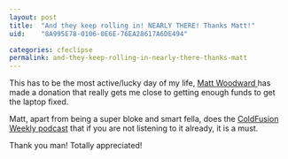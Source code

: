 ```yaml
---
layout: post
title:  "And they keep rolling in! NEARLY THERE! Thanks Matt!"
uid:	"8A995E78-0106-0E6E-76EA28617A6DE494"

categories: cfeclipse
permalink: and-they-keep-rolling-in-nearly-there-thanks-matt
---
```

This has to be the most active/lucky day of my life, <a href="http://www.mattwoodward.com/blog/">Matt Woodward </a>has made a donation that really gets me close to getting enough funds to get the laptop fixed.

Matt, apart from being a super bloke and smart fella, does the <a href="http://www.mattwoodward.com/blog/">ColdFusion Weekly podcast</a> that if you are not listening to it already, it is a must.

Thank you man! Totally appreciated!